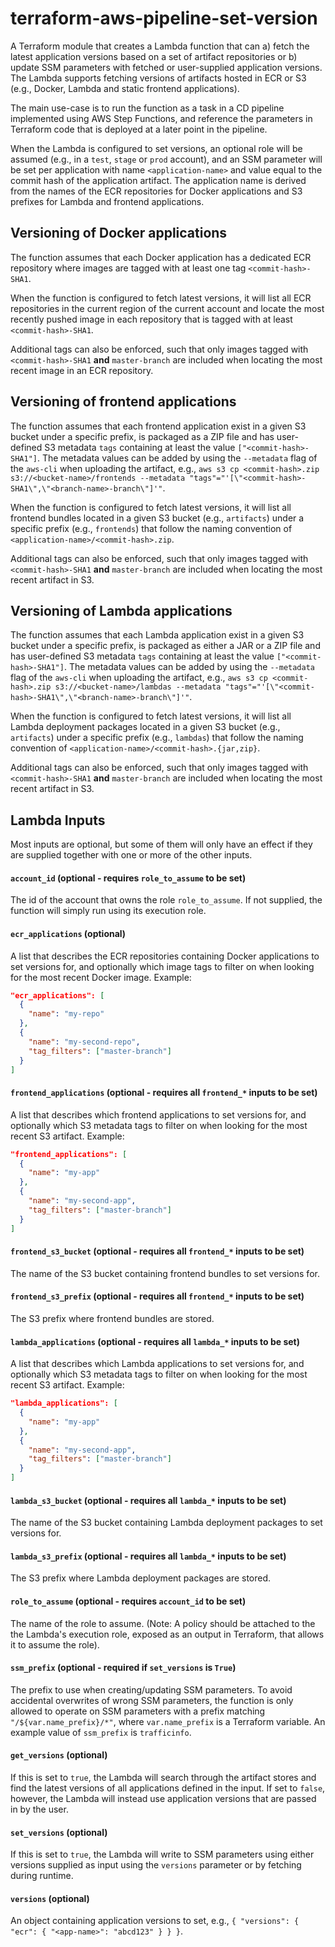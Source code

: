 # terraform-aws-pipeline-set-version
A Terraform module that creates a Lambda function that can a) fetch the latest application versions based on a set of artifact repositories or b) update SSM parameters with fetched or user-supplied application versions. The Lambda supports fetching versions of artifacts hosted in ECR or S3 (e.g., Docker, Lambda and static frontend applications).

The main use-case is to run the function as a task in a CD pipeline implemented using AWS Step Functions, and reference the parameters in Terraform code that is deployed at a later point in the pipeline.

When the Lambda is configured to set versions, an optional role will be assumed (e.g., in a `test`, `stage` or `prod` account), and an SSM parameter will be set per application with name `<application-name>` and value equal to the commit hash of the application artifact. The application name is derived from the names of the ECR repositories for Docker applications and S3 prefixes for Lambda and frontend applications.

## Versioning of Docker applications
The function assumes that each Docker application has a dedicated ECR repository where images are tagged with at least one tag `<commit-hash>-SHA1`.

When the function is configured to fetch latest versions, it will list all ECR repositories in the current region of the current account and locate the most recently pushed image in each repository that is tagged with at least `<commit-hash>-SHA1`.

Additional tags can also be enforced, such that only images tagged with `<commit-hash>-SHA1` **and** `master-branch` are included when locating the most recent image in an ECR repository.

## Versioning of frontend applications
The function assumes that each frontend application exist in a given S3 bucket under a specific prefix, is packaged as a ZIP file and has user-defined S3 metadata `tags` containing at least the value `["<commit-hash>-SHA1"]`. The metadata values can be added by using the `--metadata` flag of the `aws-cli` when uploading the artifact, e.g., `aws s3 cp <commit-hash>.zip s3://<bucket-name>/frontends --metadata "tags"="'[\"<commit-hash>-SHA1\",\"<branch-name>-branch\"]'"`.

When the function is configured to fetch latest versions, it will list all frontend bundles located in a given S3 bucket (e.g., `artifacts`) under a specific prefix (e.g., `frontends`) that follow the naming convention of `<application-name>/<commit-hash>.zip`.

Additional tags can also be enforced, such that only images tagged with `<commit-hash>-SHA1` **and** `master-branch` are included when locating the most recent artifact in S3.

## Versioning of Lambda applications
The function assumes that each Lambda application exist in a given S3 bucket under a specific prefix, is packaged as either a JAR or a ZIP file and has user-defined S3 metadata `tags` containing at least the value `["<commit-hash>-SHA1"]`. The metadata values can be added by using the `--metadata` flag of the `aws-cli` when uploading the artifact, e.g., `aws s3 cp <commit-hash>.zip s3://<bucket-name>/lambdas --metadata "tags"="'[\"<commit-hash>-SHA1\",\"<branch-name>-branch\"]'"`.

When the function is configured to fetch latest versions, it will list all Lambda deployment packages located in a given S3 bucket (e.g., `artifacts`) under a specific prefix (e.g., `lambdas`) that follow the naming convention of `<application-name>/<commit-hash>.{jar,zip}`.

Additional tags can also be enforced, such that only images tagged with `<commit-hash>-SHA1` **and** `master-branch` are included when locating the most recent artifact in S3.

## Lambda Inputs
Most inputs are optional, but some of them will only have an effect if they are supplied together with one or more of the other inputs.

#### `account_id` (optional - requires `role_to_assume` to be set)
The id of the account that owns the role `role_to_assume`. If not supplied, the function will simply run using its execution role.

#### `ecr_applications` (optional)
A list that describes the ECR repositories containing Docker applications to set versions for, and optionally which image tags to filter on when looking for the most recent Docker image. Example:
```json
"ecr_applications": [
  {
    "name": "my-repo"
  },
  {
    "name": "my-second-repo",
    "tag_filters": ["master-branch"]
  }
]
```

#### `frontend_applications` (optional - requires all `frontend_*` inputs to be set)
A list that describes which frontend applications to set versions for, and optionally which S3 metadata tags to filter on when looking for the most recent S3 artifact. Example:
```json
"frontend_applications": [
  {
    "name": "my-app"
  },
  {
    "name": "my-second-app",
    "tag_filters": ["master-branch"]
  }
]
```

#### `frontend_s3_bucket` (optional - requires all `frontend_*` inputs to be set)
The name of the S3 bucket containing frontend bundles to set versions for.

#### `frontend_s3_prefix` (optional - requires all `frontend_*` inputs to be set)
The S3 prefix where frontend bundles are stored.

#### `lambda_applications` (optional - requires all `lambda_*` inputs to be set)
A list that describes which Lambda applications to set versions for, and optionally which S3 metadata tags to filter on when looking for the most recent S3 artifact. Example:
```json
"lambda_applications": [
  {
    "name": "my-app"
  },
  {
    "name": "my-second-app",
    "tag_filters": ["master-branch"]
  }
]
```

#### `lambda_s3_bucket` (optional - requires all `lambda_*` inputs to be set)
The name of the S3 bucket containing Lambda deployment packages to set versions for.

#### `lambda_s3_prefix` (optional - requires all `lambda_*` inputs to be set)
The S3 prefix where Lambda deployment packages are stored.

#### `role_to_assume` (optional - requires `account_id` to be set)
The name of the role to assume. (Note: A policy should be attached to the the Lambda's execution role, exposed as an output in Terraform, that allows it to assume the role).

#### `ssm_prefix` (optional - required if `set_versions` is `True`)
The prefix to use when creating/updating SSM parameters. To avoid accidental overwrites of wrong SSM parameters, the function is only allowed to operate on SSM parameters with a prefix matching `"/${var.name_prefix}/*"`, where `var.name_prefix` is a Terraform variable. An example value of `ssm_prefix` is `trafficinfo`.

#### `get_versions` (optional)
If this is set to `true`, the Lambda will search through the artifact stores and find the latest versions of all applications defined in the input. If set to `false`, however, the Lambda will instead use application versions that are passed in by the user.

#### `set_versions` (optional)
If this is set to `true`, the Lambda will write to SSM parameters using either versions supplied as input using the `versions` parameter or by fetching during runtime.

#### `versions` (optional)
An object containing application versions to set, e.g., `{ "versions": { "ecr": { "<app-name>": "abcd123" } } }`.

